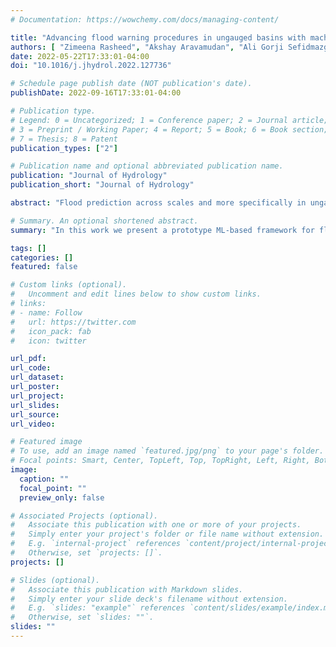 ```yaml
---
# Documentation: https://wowchemy.com/docs/managing-content/

title: "Advancing flood warning procedures in ungauged basins with machine learning"
authors: [ "Zimeena Rasheed", "Akshay Aravamudan", "Ali Gorji Sefidmazgi", "Georgios C. Anagnostopoulos", "Efthymios I. Nikolopoulos" ]
date: 2022-05-22T17:33:01-04:00
doi: "10.1016/j.jhydrol.2022.127736"

# Schedule page publish date (NOT publication's date).
publishDate: 2022-09-16T17:33:01-04:00

# Publication type.
# Legend: 0 = Uncategorized; 1 = Conference paper; 2 = Journal article;
# 3 = Preprint / Working Paper; 4 = Report; 5 = Book; 6 = Book section;
# 7 = Thesis; 8 = Patent
publication_types: ["2"]

# Publication name and optional abbreviated publication name.
publication: "Journal of Hydrology"
publication_short: "Journal of Hydrology"

abstract: "Flood prediction across scales and more specifically in ungauged areas remains a great challenge that limits the efficiency of flood risk mitigation strategies and disaster preparedness. Building upon the recent success of Machine Learning (ML) models on streamflow prediction, this work presents a prototype ML-based framework for flood warning and flood peak prediction. The fundamental elements of the proposed system consist of a) a Long-Short Term Memory (LSTM) model for classifying storm events to Flood/no-Flood given a threshold based on the 90th flow percentile and b) the flood peak prediction models. The selected ML-models for flood peak prediction are the Histogram based Gradient Boosting Regressor and the Random Forest. One of the strengths, and reason for selection, of these decision-tree models is their degree of interpretability. This is exploited in the study to help us spatially disentangle the role of both the static and dynamic drivers of flood peak response. Our analysis is presented for 18 distinct hydroclimatic regions across the contiguous US. Results reveal a significant regional dependence on both predictive performance and dominant flood predictors, which emphasize the variability in the complexity of a catchment’s hydrologic behavior as well as its impact on forecasting flood response. Evaluation of the drivers of flood peaks noted distinct dependencies among the dynamic and static predictors considered in our models for flood peaks of different severity. Specifically, low-moderate flood events showed a clear preponderance for the static catchment attributes over dynamic predictors like precipitation whereas precipitation was the dominant driver for the highest flood peaks. The proposed flood peak prediction models were compared against a state-of-the-art LSTM model and were shown to outperform in ungauged basins for the majority of basins. Overall, the proposed system classified storms correctly for >80% in all cases and exhibited a percent relative difference in flood peak estimates of <30% in most cases."

# Summary. An optional shortened abstract.
summary: "In this work we present a prototype ML-based framework for flood warning and flood peak prediction based on catchment characteristics and precipitation profiles. Based on this framework we analyze a host of findings across 18 distinct hydroclimatic regions across the contiguous US."

tags: []
categories: []
featured: false

# Custom links (optional).
#   Uncomment and edit lines below to show custom links.
# links:
# - name: Follow
#   url: https://twitter.com
#   icon_pack: fab
#   icon: twitter

url_pdf:
url_code:
url_dataset:
url_poster:
url_project:
url_slides:
url_source:
url_video:

# Featured image
# To use, add an image named `featured.jpg/png` to your page's folder. 
# Focal points: Smart, Center, TopLeft, Top, TopRight, Left, Right, BottomLeft, Bottom, BottomRight.
image:
  caption: ""
  focal_point: ""
  preview_only: false

# Associated Projects (optional).
#   Associate this publication with one or more of your projects.
#   Simply enter your project's folder or file name without extension.
#   E.g. `internal-project` references `content/project/internal-project/index.md`.
#   Otherwise, set `projects: []`.
projects: []

# Slides (optional).
#   Associate this publication with Markdown slides.
#   Simply enter your slide deck's filename without extension.
#   E.g. `slides: "example"` references `content/slides/example/index.md`.
#   Otherwise, set `slides: ""`.
slides: ""
---
```

